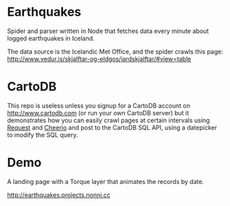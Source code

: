 # Earthquakes
Spider and parser written in Node that fetches data every minute about logged earthquakes in Iceland. 

The data source is the Icelandic Met Office, and the spider crawls this page: http://www.vedur.is/skjalftar-og-eldgos/jardskjalftar/#view=table

# CartoDB
This repo is useless unless you signup for a CartoDB account on http://www.cartodb.com (or run your own CartoDB server) but it demonstrates how you can easily crawl pages at certain intervals using <a href="https://www.npmjs.com/package/request">Request</a> and <a href="https://www.npmjs.com/package/cheerio">Cheerio</a> and post to the CartoDB SQL API, using a datepicker to modify the SQL query.

# Demo
A landing page with a Torque layer that animates the records by date.

http://earthquakes.projects.nonni.cc
